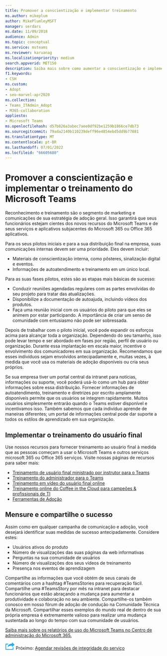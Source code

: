 ```yaml
---
title: Promover a conscientização e implementar treinamento
ms.author: mikeplum
author: MikePlumleyMSFT
manager: serdars
ms.date: 11/09/2018
audience: Admin
ms.topic: conceptual
ms.service: msteams
ms.reviewer: karuanag
ms.localizationpriority: medium
search.appverid: MET150
description: Saiba mais sobre como aumentar a conscientização e implementar um programa de treinamento para a adoção do Microsoft Teams.
f1.keywords:
- CSH
ms.custom:
- Adopt
- seo-marvel-apr2020
ms.collection:
- Teams_ITAdmin_Adopt
- M365-collaboration
appliesto:
- Microsoft Teams
ms.openlocfilehash: d57b826a3abec7aee0df92be1259b1866ce7db73
ms.sourcegitcommit: 79ada2140b110239deff96e4854ebd5dd9b77881
ms.translationtype: MT
ms.contentlocale: pt-BR
ms.lasthandoff: 07/01/2022
ms.locfileid: "66605680"
---
```

# <a name="drive-awareness-and-implement-training-for-microsoft-teams"></a>Promover a conscientização e implementar o treinamento do Microsoft Teams

Reconhecimento e treinamento são o segmento de marketing e comunicações de sua estratégia de adoção geral. Isso garantirá que seus funcionários estejam cientes dos novos recursos do Microsoft Teams e de seus serviços e aplicativos subjacentes do Microsoft 365 ou Office 365 aplicativos.
   
Para os seus pilotos iniciais e para a sua distribuição final na empresa, suas comunicações internas devem ser uma prioridade. Eles devem incluir:

- Materiais de conscientização interna, como pôsteres, sinalização digital e eventos.
- Informações de autoatendimento e treinamento em um único local.

Para as suas fases pilotos, estes são as etapas mais básicas de sucesso:

- Conduzir reuniões agendadas regulares com as partes envolvidas do seu projeto para tratar das atualizações.
- Disponibilize a documentação de autoajuda, incluindo vídeos dos produtos.
- Faça uma reunião inicial com os usuários do piloto para que eles se animem por estar participando. A importância de criar um senso de comunidade com entusiasmo não pode ser sobressada.

Depois de trabalhar com o piloto inicial, você pode expandir os esforços acima para alcançar toda a organização. Dependendo do seu tamanho, isso pode levar tempo e ser abordado em fases por região, perfil de usuário ou organização. Durante essa implantação em escala maior, incentive o envolvimento dos comunicadores em sua organização. Recomendamos que esses indivíduos sejam envolvidos antecipadamente e, muitas vezes, à medida que você usa os materiais de adoção disponíveis ou cria seus próprios.

Se sua empresa tiver um portal central da intranet para notícias, informações ou suporte, você poderá usá-lo como um hub para obter informações sobre essa distribuição. Fornecer informações de autoatendimento, treinamento e diretrizes por escrito amplamente disponíveis permite que os usuários se integrem rapidamente. Muitos usuários simplesmente entrarão quando o Teams estiver disponível e incentivamos isso. Também sabemos que cada indivíduo aprende de maneiras diferentes; um portal de informações central pode dar suporte a todos os estilos de aprendizado em sua organização.

## <a name="implement-end-user-training"></a>Implementar o treinamento do usuário final

Use nossos recursos para fornecer treinamento ao usuário final à medida que as pessoas começam a usar o Microsoft Teams e outros serviços microsoft 365 ou Office 365 serviços. Visite nossas páginas de recursos para saber mais:

- [Treinamento de usuário final ministrado por instrutor para o Teams](instructor-led-training-teams-landing-page.yml)
- [Treinamento do administrador para o Teams](itadmin-readiness.md)
- [Treinamento em vídeo do usuário final online](https://support.office.com/article/microsoft-teams-video-training-4f108e54-240b-4351-8084-b1089f0d21d7)
- [Treinamento online do Coffee in the Cloud para campeões & profissionais de TI](https://aka.ms/CoffeeintheCloud) 
- [Ferramentas de Adoção](https://aka.ms/O365AdoptionTools)

## <a name="measure-and-share-success"></a>Mensure e compartilhe o sucesso

Assim como em qualquer campanha de comunicação e adoção, você desejará identificar suas medidas de sucesso antecipadamente. Considere estes:

- Usuários ativos do produto
- Número de visualizações das suas páginas da web informativas
- Perguntas na sua comunidade de usuários
- Número de visualizações dos seus vídeos de treinamento
- Presença nos eventos de aprendizagem

Compartilhe as informações que você obtém de seus canais de comentários com a hashtag #TeamsStories para recuperação fácil. Compartilhe uma #TeamsStory por mês na intranet para destacar funcionários que estão abraçando a mudança para aumentar a produtividade e colaboração no seu ambiente. Compartilhe-os também conosco em nosso fórum de adoção de condução na Comunidade Técnica da Microsoft. Compartilhar esses exemplos do mundo real de dentro de sua própria empresa é extremamente valioso para realizar uma mudança sustentada ao longo do tempo com sua comunidade de usuários.

[Saiba mais sobre os relatórios de uso do Microsoft Teams no Centro de administração do Microsoft 365.](teams-activity-reports.md)

![Um ícone representando os próximos passos.](media/teams-adoption-next-icon.png) Próximo: [Agendar revisões de integridade do serviço](teams-adoption-schedule-service-health-reviews.md)

